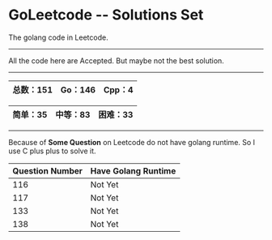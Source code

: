 # GoLeetcode -- Solutions Set
The golang code in Leetcode.

-----

All the code here are Accepted. But maybe not the best solution.

-----

| 总数：151 | Go：146 | Cpp：4 |
| -------- | ------ | ------ |

| 简单：35 | 中等：83 | 困难：33 |
| ------- | ------- | ------- |

-----

Because of **Some Question** on Leetcode do not have golang runtime. So I use C plus plus to solve it.

| Question Number | Have Golang Runtime |
| --------------- | ------------------- |
| 116 | Not Yet |
| 117 | Not Yet |
| 133 | Not Yet |
| 138 | Not Yet |
